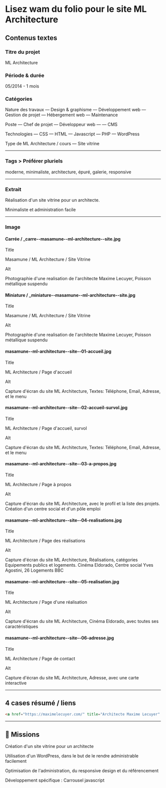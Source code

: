 # Lisez wam du folio pour le site ML Architecture

## Contenus textes

### Titre du projet

ML Architecture

### Période & durée

05/2014 - 1 mois

### Catégories

Nature des travaux
— Design & graphisme
— Développement web
— Gestion de projet
— Hébergement web
— Maintenance

Poste
— Chef de projet
— Développeur web
— — CMS

Technologies
— CSS
— HTML
— Javascript
— PHP
— WordPress

Type de ML Architecture / cours
— Site vitrine

---

### Tags > Préférer pluriels

moderne, minimaliste, architecture, épuré, galerie, responsive

---

### Extrait

Réalisation d'un site vitrine pour un architecte.

Minimaliste et administration facile

---

### Image

#### Carrée / _carre--masamune--ml-architecture--site.jpg

Title

Masamune / ML Architecture / Site Vitrine

Alt

Photographie d'une realisation de l'architecte Maxime Lecuyer, Poisson métallique suspendu

#### Miniature / _miniature--masamune--ml-architecture--site.jpg

Title

Masamune / ML Architecture / Site Vitrine

Alt

Photographie d'une realisation de l'architecte Maxime Lecuyer, Poisson métallique suspendu

#### masamune--ml-architecture--site--01-accueil.jpg

Title

ML Architecture / Page d'accueil

Alt

Capture d'écran du site ML Architecture, Textes: Téléphone, Email, Adresse, et le menu

#### masamune--ml-architecture--site--02-accueil-survol.jpg

Title

ML Architecture / Page d'accueil, survol

Alt

Capture d'écran du site ML Architecture, Textes: Téléphone, Email, Adresse, et le menu

#### masamune--ml-architecture--site--03-a-propos.jpg

Title

ML Architecture / Page à propos

Alt

Capture d'écran du site ML Architecture, avec le profil et la liste des projets. Création d'un centre social et d'un pôle emploi

#### masamune--ml-architecture--site--04-realisations.jpg

Title

ML Architecture / Page des réalisations

Alt

Capture d'écran du site ML Architecture, Réalisations, catégories Equipements publics et logements. Cinéma Eldorado, Centre social Yves Agostini, 26 Logements BBC

#### masamune--ml-architecture--site--05-realisation.jpg

Title

ML Architecture / Page d'une réalisation

Alt

Capture d'écran du site ML Architecture, Cinéma Eldorado, avec toutes ses caractéristiques

#### masamune--ml-architecture--site--06-adresse.jpg

Title

ML Architecture / Page de contact

Alt

Capture d'écran du site ML Architecture, Adresse, avec une carte interactive

---

## 4 cases résumé / liens

```html
<a href="https://maximelecuyer.com/" title="Architecte Maxime Lecuyer" target="_blank" rel="nofollow">Site en ligne</a>
```

---

## 🎯 Missions

Création d'un site vitrine pour un architecte

Utilisation d'un WordPress, dans le but de le rendre administrable facilement

Optimisation de l'administration, du responsive design et du référencement

Développement spécifique : Carrousel javascript
